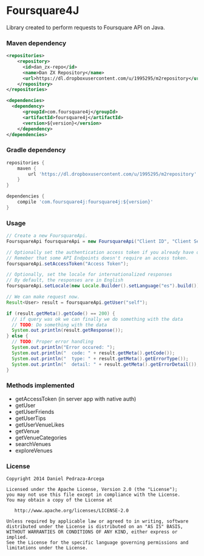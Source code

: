 Foursquare4J
============

Library created to perform requests to Foursquare API on Java.

### Maven dependency

```xml
<repositories>
    <repository>
      <id>dan_zx-repo</id>
      <name>Dan ZX Repository</name>
      <url>https://dl.dropboxusercontent.com/u/1995295/m2repository</url>
    </repository>
</repositories>

<dependencies>
  <dependency>
      <groupId>com.foursquare4j</groupId>
      <artifactId>foursquare4j</artifactId>
      <version>${version}</version>
    </dependency>
</dependencies>
```

### Gradle dependency


```groovy
repositories {
    maven {
        url 'https://dl.dropboxusercontent.com/u/1995295/m2repository'
    }
}

dependencies {
    compile 'com.foursquare4j:foursquare4j:${version}'
}
```

### Usage

```java
// Create a new FoursquareApi. 
FoursquareApi foursquareApi = new FoursquareApi("Client ID", "Client Secret");

// Optionally set the authentication access token if you already have one
// Remeber that some API Endpoints doesn't require an access token.
foursquareApi.setAccessToken("Access Token");

// Optionally, set the locale for internationalized responses
// By default, the responses are in English
foursquareApi.setLocale(new Locale.Builder().setLanguage("es").build());

// We can make request now.
Result<User> result = foursquareApi.getUser("self");

if (result.getMeta().getCode() == 200) {
  // if query was ok we can finally we do something with the data
  // TODO: Do something with the data
  System.out.println(result.getResponse());
} else {
  // TODO: Proper error handling
  System.out.println("Error occured: ");
  System.out.println("  code: " + result.getMeta().getCode());
  System.out.println("  type: " + result.getMeta().getErrorType());
  System.out.println("  detail: " + result.getMeta().getErrorDetail()); 
}
```

### Methods implemented

* getAccessToken (in server app with native auth)
* getUser
* getUserFriends
* getUserTips
* getUserVenueLikes
* getVenue
* getVenueCategories
* searchVenues
* exploreVenues


### License

    Copyright 2014 Daniel Pedraza-Arcega

    Licensed under the Apache License, Version 2.0 (the "License");
    you may not use this file except in compliance with the License.
    You may obtain a copy of the License at

       http://www.apache.org/licenses/LICENSE-2.0

    Unless required by applicable law or agreed to in writing, software
    distributed under the License is distributed on an "AS IS" BASIS,
    WITHOUT WARRANTIES OR CONDITIONS OF ANY KIND, either express or implied.
    See the License for the specific language governing permissions and
    limitations under the License.
